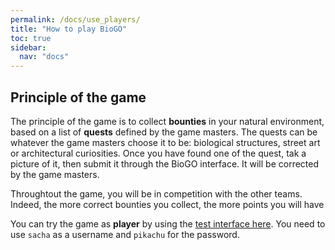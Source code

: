 ```yaml
---
permalink: /docs/use_players/
title: "How to play BioGO"
toc: true
sidebar:
  nav: "docs"
---
```


## Principle of the game

The principle of the game is to collect **bounties** in your natural environment, based on a list of **quests** defined by the game masters. The quests can be whatever the game masters choose it to be: biological structures, street art or architectural curiosities. Once you have found one of the quest, tak a picture of it, then submit it through the BioGO interface. It will be corrected by the game masters. 

Throughtout the game, you will be in competition with the other teams. Indeed, the more correct bounties you collect, the more points you will have 

You can try the game as **player** by using the [test interface here](https://plantmodelling.shinyapps.io/biogo_test/). You need to use `sacha` as a username and `pikachu` for the password. 

